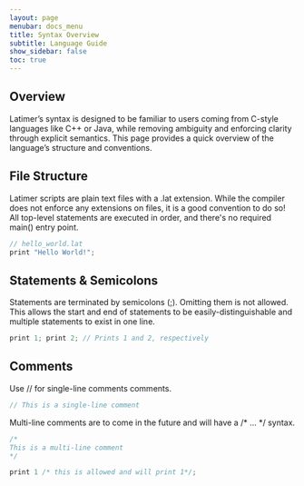 ```yaml
---
layout: page
menubar: docs_menu
title: Syntax Overview
subtitle: Language Guide
show_sidebar: false
toc: true
---
```


## Overview
Latimer’s syntax is designed to be familiar to users coming from C-style languages like C++ or Java, while removing ambiguity and enforcing clarity through explicit semantics. This page provides a quick overview of the language’s structure and conventions.

## File Structure
Latimer scripts are plain text files with a .lat extension. While the compiler does not enforce any extensions on files, it is a good convention to do so! All top-level statements are executed in order, and there's no required main() entry point.

```cpp
// hello_world.lat
print "Hello World!";
```

## Statements & Semicolons
Statements are terminated by semicolons (;). Omitting them is not allowed. This allows the start and end of statements to be easily-distinguishable and multiple statements to exist in one line.

```cpp
print 1; print 2; // Prints 1 and 2, respectively
```

## Comments
Use // for single-line comments comments. 

```cpp
// This is a single-line comment
```

Multi-line comments are to come in the future and will have a /* ... */ syntax.

```cpp
/* 
This is a multi-line comment
*/

print 1 /* this is allowed and will print 1*/;
```
